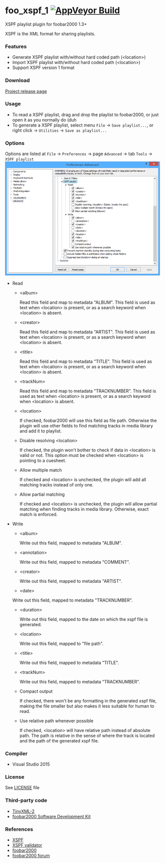 # foo_xspf_1 [![AppVeyor Build](https://ci.appveyor.com/api/projects/status/github/Chocobo1/foo_xspf_1?branch=master&svg=true)](https://ci.appveyor.com/project/Chocobo1/foo-xspf-1)
XSPF playlist plugin for foobar2000 1.3+

XSPF is the XML format for sharing playlists.

### Features
* Generate XSPF playlist with/without hard coded path (\<location\>)
* Import XSPF playlist with/without hard coded path (\<location\>)
* Support XSPF version 1 format

### Download
[Project release page](https://github.com/Chocobo1/foo_xspf_1/releases)

### Usage
* To read a XSPF playlist, drag and drop the playlist to foobar2000, or just open it as you normally do (duh
* To generate a XSPF playlist, select menu `File` -> `Save playlist...`, or right click -> `Utilities` -> `Save as playlist...`

### Options
Options are listed at `File` -> `Preferences` -> page `Advanced` -> tab `Tools` -> `XSPF playlist`
  ![options_screenshot](https://raw.githubusercontent.com/Chocobo1/foo_xspf_1/master/pics/options.png)
* Read
  * \<album>

	Read this field and map to metadata "ALBUM". This field is used as text when \<location> is present, or as a search keyword when \<location> is absent.

  * \<creator>

    Read this field and map to metadata "ARTIST". This field is used as text when \<location> is present, or as a search keyword when \<location> is absent.

  * \<title>

    Read this field and map to metadata "TITLE". This field is used as text when \<location> is present, or as a search keyword when \<location> is absent.

  * \<trackNum>

    Read this field and map to metadata "TRACKNUMBER". This field is used as text when \<location> is present, or as a search keyword when \<location> is absent.

  * \<location>

    If checked, foobar2000 will use this field as file path. Otherwise the plugin will use other fields to find matching tracks in media library and add it to playlist.

  * Disable resolving \<location>

    If checked, the plugin won't bother to check if data in \<location> is valid or not. This option must be checked when \<location> is pointing to a cuesheet.

  * Allow multiple match

    If checked and \<location> is unchecked, the plugin will add all matching tracks instead of only one.

  * Allow partial matching

    If checked and \<location> is unchecked, the plugin will allow partial matching when finding tracks in media library. Otherwise, exact match is enforced.

* Write
  * \<album>

    Write out this field, mapped to metadata "ALBUM".

  * \<annotation>

    Write out this field, mapped to metadata "COMMENT".

  * \<creator>

    Write out this field, mapped to metadata "ARTIST".

  * \<date>

  Write out this field, mapped to metadata "TRACKNUMBER".

  * \<duration>

    Write out this field, mapped to the date on which the xspf file is generated.

  * \<location>

    Write out this field, mapped to "file path".

  * \<title>

    Write out this field, mapped to metadata "TITLE".

  * \<trackNum>

    Write out this field, mapped to metadata "TRACKNUMBER".

  * Compact output

    If checked, there won't be any formatting in the generated xspf file, making the file smaller but also makes it less suitable for human to read.

  * Use relative path whenever possible

    If checked, \<location> will have relative path instead of absolute path. The path is relative in the sense of where the track is located and the path of the generated xspf file.

### Compiler
* Visual Studio 2015

### License
See [LICENSE](https://github.com/Chocobo1/foo_xspf_1/blob/master/LICENSE) file

### Third-party code
* [TinyXML-2](http://www.grinninglizard.com/tinyxml2/)
* [foobar2000 Software Development Kit](http://www.foobar2000.org/SDK)

### References
* [XSPF](http://www.xspf.org/)
* [XSPF validator](http://validator.xspf.org/)
* [foobar2000](http://www.foobar2000.org/)
* [foobar2000 forum](http://www.hydrogenaud.io/forums/index.php?act=SF&s=&f=28)
